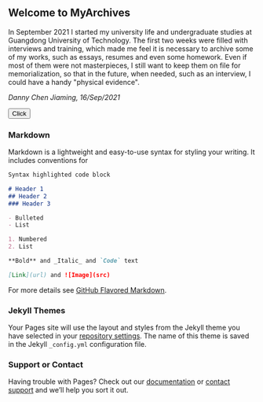 ## Welcome to MyArchives

In September 2021 I started my university life and undergraduate studies at Guangdong University of Technology. The first two weeks were filled with interviews and training, which made me feel it is necessary to archive some of my works, such as essays, resumes and even some homework. Even if most of them were not masterpieces, I still want to keep them on file for memorialization, so that in the future, when needed, such as an interview, I could have a handy "physical evidence".

*Danny Chen Jiaming, 16/Sep/2021*



<button onclick="window.location.href='https://bing.com';">Click</button>



### Markdown

Markdown is a lightweight and easy-to-use syntax for styling your writing. It includes conventions for

```markdown
Syntax highlighted code block

# Header 1
## Header 2
### Header 3

- Bulleted
- List

1. Numbered
2. List

**Bold** and _Italic_ and `Code` text

[Link](url) and ![Image](src)
```

For more details see [GitHub Flavored Markdown](https://guides.github.com/features/mastering-markdown/).

### Jekyll Themes

Your Pages site will use the layout and styles from the Jekyll theme you have selected in your [repository settings](https://github.com/dch46/MyArchives/settings/pages). The name of this theme is saved in the Jekyll `_config.yml` configuration file.

### Support or Contact

Having trouble with Pages? Check out our [documentation](https://docs.github.com/categories/github-pages-basics/) or [contact support](https://support.github.com/contact) and we’ll help you sort it out.
